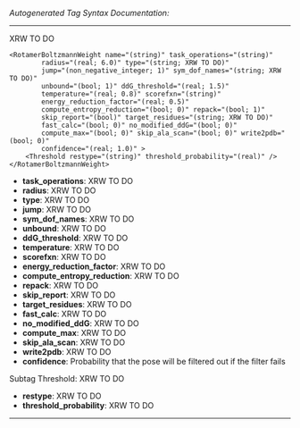 _Autogenerated Tag Syntax Documentation:_

---
XRW TO DO

```
<RotamerBoltzmannWeight name="(string)" task_operations="(string)"
        radius="(real; 6.0)" type="(string; XRW TO DO)"
        jump="(non_negative_integer; 1)" sym_dof_names="(string; XRW TO DO)"
        unbound="(bool; 1)" ddG_threshold="(real; 1.5)"
        temperature="(real; 0.8)" scorefxn="(string)"
        energy_reduction_factor="(real; 0.5)"
        compute_entropy_reduction="(bool; 0)" repack="(bool; 1)"
        skip_report="(bool)" target_residues="(string; XRW TO DO)"
        fast_calc="(bool; 0)" no_modified_ddG="(bool; 0)"
        compute_max="(bool; 0)" skip_ala_scan="(bool; 0)" write2pdb="(bool; 0)"
        confidence="(real; 1.0)" >
    <Threshold restype="(string)" threshold_probability="(real)" />
</RotamerBoltzmannWeight>
```

-   **task_operations**: XRW TO DO
-   **radius**: XRW TO DO
-   **type**: XRW TO DO
-   **jump**: XRW TO DO
-   **sym_dof_names**: XRW TO DO
-   **unbound**: XRW TO DO
-   **ddG_threshold**: XRW TO DO
-   **temperature**: XRW TO DO
-   **scorefxn**: XRW TO DO
-   **energy_reduction_factor**: XRW TO DO
-   **compute_entropy_reduction**: XRW TO DO
-   **repack**: XRW TO DO
-   **skip_report**: XRW TO DO
-   **target_residues**: XRW TO DO
-   **fast_calc**: XRW TO DO
-   **no_modified_ddG**: XRW TO DO
-   **compute_max**: XRW TO DO
-   **skip_ala_scan**: XRW TO DO
-   **write2pdb**: XRW TO DO
-   **confidence**: Probability that the pose will be filtered out if the filter fails


Subtag Threshold:   XRW TO DO

-   **restype**: XRW TO DO
-   **threshold_probability**: XRW TO DO

---
